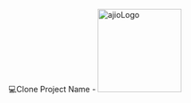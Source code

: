 💻Clone Project Name - <image src='https://1000logos.net/wp-content/uploads/2020/07/Ajio-Logo.png' marginTop="50px" alt='ajioLogo' width="150px"/>
